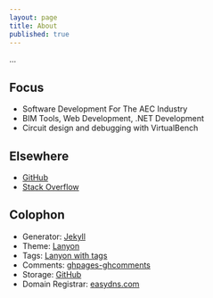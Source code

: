 ```yaml
---
layout: page
title: About
published: true
---
```


...


## Focus

* Software Development For The AEC Industry
* BIM Tools, Web Development, .NET Development
* Circuit design and debugging with VirtualBench

## Elsewhere

* [GitHub](https://github.com/mastjaso)
* [Stack Overflow](https://stackoverflow.com/users/8333865/jason-masters)


## Colophon

* Generator: [Jekyll](http://jekyllrb.com/)
* Theme: [Lanyon](https://github.com/poole/lanyon)
* Tags: [Lanyon with tags](https://github.com/wireddown/wireddown.github.io/tree/feature_tags)
* Comments: [ghpages-ghcomments](https://github.com/wireddown/ghpages-ghcomments)
* Storage: [GitHub](https://github.com/wireddown/wireddown.github.io)
* Domain Registrar: [easydns.com](http://www.easydns.com/)
